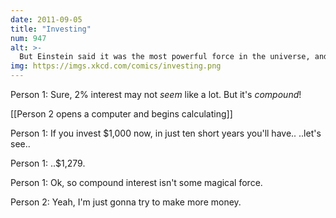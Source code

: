 ```yaml
---
date: 2011-09-05
title: "Investing"
num: 947
alt: >-
  But Einstein said it was the most powerful force in the universe, and I take all my investment advice from flippant remarks by theoretical physicists making small talk at parties.
img: https://imgs.xkcd.com/comics/investing.png
---
```

Person 1: Sure, 2% interest may not *seem* like a lot. But it's *compound*!

[[Person 2 opens a computer and begins calculating]]

Person 1: If you invest $1,000 now, in just ten short years you'll have.. ..let's see..

Person 1: ..$1,279.

Person 1: Ok, so compound interest isn't some magical force.

Person 2: Yeah, I'm just gonna try to make more money.

